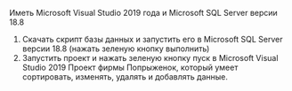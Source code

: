 Иметь Microsoft Visual Studio 2019 года и Microsoft SQL Server версии 18.8
1) Скачать скрипт базы данных и запустить его в Microsoft SQL Server версии 18.8 (нажать зеленую кнопку выполнить)
2) Запустить проект и нажать зеленую кнопку пуск в Microsoft Visual Studio 2019
Проект фирмы Попрыженок, который умеет сортировать, изменять, удалять и добавлять данные.
